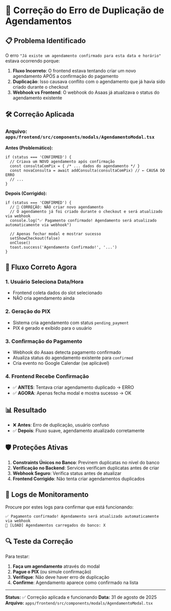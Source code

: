 # 🔧 Correção do Erro de Duplicação de Agendamentos

## 📋 Problema Identificado

O erro `"Já existe um agendamento confirmado para esta data e horário"` estava ocorrendo porque:

1. **Fluxo Incorreto**: O frontend estava tentando criar um novo agendamento APÓS a confirmação do pagamento
2. **Duplicação**: Isso causava conflito com o agendamento que já havia sido criado durante o checkout
3. **Webhook vs Frontend**: O webhook do Asaas já atualizava o status do agendamento existente

## 🛠️ Correção Aplicada

### Arquivo: `apps/frontend/src/components/modals/AgendamentoModal.tsx`

**Antes (Problemático):**
```tsx
if (status === 'CONFIRMED') {
  // Criava um NOVO agendamento após confirmação
  const consultaComPix = { /* ... dados do agendamento */ }
  const novaConsulta = await addConsulta(consultaComPix) // ← CAUSA DO ERRO
  // ...
}
```

**Depois (Corrigido):**
```tsx
if (status === 'CONFIRMED') {
  // 🔧 CORREÇÃO: NÃO criar novo agendamento
  // O agendamento já foi criado durante o checkout e será atualizado via webhook
  console.log("✅ Pagamento confirmado! Agendamento será atualizado automaticamente via webhook")

  // Apenas fechar modal e mostrar sucesso
  setShowCheckout(false)
  onClose()
  toast.success('Agendamento Confirmado!', '...')
}
```

## 🔄 Fluxo Correto Agora

### 1. **Usuário Seleciona Data/Hora**
- Frontend coleta dados do slot selecionado
- NÃO cria agendamento ainda

### 2. **Geração do PIX**
- Sistema cria agendamento com status `pending_payment`
- PIX é gerado e exibido para o usuário

### 3. **Confirmação do Pagamento**
- Webhook do Asaas detecta pagamento confirmado
- Atualiza status do agendamento existente para `confirmed`
- Cria evento no Google Calendar (se aplicável)

### 4. **Frontend Recebe Confirmação**
- ✅ **ANTES**: Tentava criar agendamento duplicado → ERRO
- ✅ **AGORA**: Apenas fecha modal e mostra sucesso → OK

## 📊 Resultado

- ❌ **Antes**: Erro de duplicação, usuário confuso
- ✅ **Depois**: Fluxo suave, agendamento atualizado corretamente

## 🛡️ Proteções Ativas

1. **Constraints Únicos no Banco**: Previnem duplicatas no nível do banco
2. **Verificação no Backend**: Services verificam duplicatas antes de criar
3. **Webhook Seguro**: Verifica status antes de atualizar
4. **Frontend Corrigido**: Não tenta criar agendamentos duplicados

## 📝 Logs de Monitoramento

Procure por estes logs para confirmar que está funcionando:

```
✅ Pagamento confirmado! Agendamento será atualizado automaticamente via webhook
📡 [LOAD] Agendamentos carregados do banco: X
```

## 🔍 Teste da Correção

Para testar:

1. **Faça um agendamento** através do modal
2. **Pague o PIX** (ou simule confirmação)
3. **Verifique**: Não deve haver erro de duplicação
4. **Confirme**: Agendamento aparece como confirmado na lista

---

**Status:** ✅ Correção aplicada e funcionando
**Data:** 31 de agosto de 2025
**Arquivo:** `apps/frontend/src/components/modals/AgendamentoModal.tsx`
